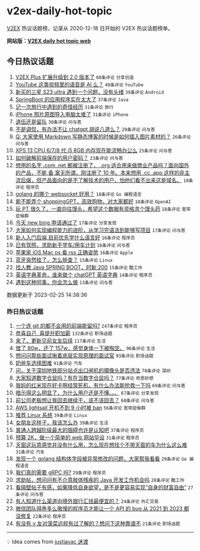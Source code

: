 # v2ex-daily-hot-topic

[V2EX](https://www.v2ex.com/) 热议话题榜，记录从 2020-12-18 日开始的 V2EX 热议话题榜单。

**网站版：[V2EX daily hot topic web](https://boojack.github.io/v2ex-daily-hot-topic-web/)**

## 今日热议话题

<!-- TODAY BEGIN -->

1. [V2EX Plus 扩展升级到 2.0 版本了](https://www.v2ex.com/t/919083) `60条评论` `分享创造`
1. [YouTube 这类视频里的语音是 AI 么？](https://www.v2ex.com/t/919096) `49条评论` `YouTube`
1. [新买的三星 S23 ultra 遇到一个问题，没有头绪](https://www.v2ex.com/t/919070) `39条评论` `Android`
1. [SpringBoot 的应用程序实在太大了](https://www.v2ex.com/t/919133) `37条评论` `Java`
1. [记一次旅行中遇到的奇怪经历](https://www.v2ex.com/t/919054) `31条评论` `旅行`
1. [iPhone 照片原图导入电脑太难了](https://www.v2ex.com/t/919091) `31条评论` `iPhone`
1. [退伍还是留队](https://www.v2ex.com/t/919165) `30条评论` `问与答`
1. [不是调侃，有办法不让 chatgpt 胡说八道么？](https://www.v2ex.com/t/919068) `29条评论` `问与答`
1. [Q: 大家使用 Markdown 写静态博客的时候是如何插入图片素材的？](https://www.v2ex.com/t/919130) `26条评论` `问与答`
1. [XPS 13 CPU 6/7/8 代 i5 8GB 内存现在能流畅办公么](https://www.v2ex.com/t/919131) `25条评论` `问与答`
1. [如何破解前端保存的用户密码？](https://www.v2ex.com/t/919150) `23条评论` `问与答`
1. [想用的名字 .com .net 都被注册了， .org 适合用来做商业产品吗？面向国外的产品，不能,备,案无所谓，刚注册了 10 年。本来想用 .cc .app 这样的非主流后缀，但产品面向的是不了解技术的用户，怕他们看不出来这是域名。](https://www.v2ex.com/t/919144) `18条评论` `程序员`
1. [golang 的哪个 websocket 好用？](https://www.v2ex.com/t/919140) `18条评论` `Go 编程语言`
1. [能不能弄个 shoppingGPT，高效购物，对大家都好](https://www.v2ex.com/t/919077) `18条评论` `OpenAI`
1. [玩 PT 很久了，一直向往馒头，希望这个数据有资格求个馒头药](https://www.v2ex.com/t/919059) `18条评论` `宽带症候群`
1. [今天 new bing 申请通过了](https://www.v2ex.com/t/919122) `17条评论` `分享发现`
1. [大家如何实现编程能力的进阶，从学习完语法到能够写项目](https://www.v2ex.com/t/919109) `17条评论` `问与答`
1. [新人入门后端,目前优先学什么语言好](https://www.v2ex.com/t/919163) `16条评论` `程序员`
1. [已有驾照，求助新手学车/用车计划](https://www.v2ex.com/t/919151) `16条评论` `问与答`
1. [苹果家 iOS Mac os 看 rss 正确姿势](https://www.v2ex.com/t/919087) `16条评论` `Apple`
1. [蓝牙突然挂了，怎么排查？](https://www.v2ex.com/t/919102) `15条评论` `Linux`
1. [找人教 Java SPRING BOOT，时新 200](https://www.v2ex.com/t/919084) `15条评论` `酷工作`
1. [英语字典革命，谁来做个 chatGPT 英语字典](https://www.v2ex.com/t/919114) `14条评论` `程序员`
1. [遇到这种同事，你会怎么做](https://www.v2ex.com/t/919062) `13条评论` `问与答`

数据更新于 2023-02-25 14:38:36

<!-- TODAY END -->

### 昨日热议话题

<!-- YESTERDAY BEGIN -->

1. [一个连 git 的都不会用的前端能留吗?](https://www.v2ex.com/t/918735) `247条评论` `程序员`
1. [恭喜自己, 喜提升职加薪](https://www.v2ex.com/t/918911) `132条评论` `职场话题`
1. [来了，更新见前女友后续](https://www.v2ex.com/t/918861) `117条评论` `生活`
1. [借了 80w，还了 157w，感觉身体一下被掏空。](https://www.v2ex.com/t/918767) `96条评论` `生活`
1. [想问问那些面试揪着底层实现原理的面试官](https://www.v2ex.com/t/918788) `93条评论` `职场话题`
1. [奶爸车选择困难](https://www.v2ex.com/t/918728) `91条评论` `汽车`
1. [问，关于深圳地铁部分站点出口闸机的摄像头是否违法](https://www.v2ex.com/t/918831) `78条评论` `深圳`
1. [大家知道数字仓鼠吗？有在当数字仓鼠吗？](https://www.v2ex.com/t/918846) `77条评论` `奇思妙想`
1. [我妈的红米现在好卡啊经常死机，有什么办法能抢救一下吗](https://www.v2ex.com/t/918760) `69条评论` `问与答`
1. [暗示得这么明显了，为什么用户还是不懂。。。](https://www.v2ex.com/t/918819) `67条评论` `分享发现`
1. [前公司老板想让我回去继续干，该不该回去？](https://www.v2ex.com/t/918764) `60条评论` `问与答`
1. [AWS lightsail 开机不到 9 小时被 ban](https://www.v2ex.com/t/918722) `56条评论` `宽带症候群`
1. [推荐 Linux 系统](https://www.v2ex.com/t/918985) `39条评论` `Linux`
1. [女朋友这样子，我该怎么办](https://www.v2ex.com/t/918924) `39条评论` `生活`
1. [普通人跨越阶级最大的阻碍也许是认知吧](https://www.v2ex.com/t/918994) `37条评论` `程序员`
1. [预算 2K，做一个简单的 web 网站毕设](https://www.v2ex.com/t/919001) `31条评论` `程序员`
1. [天窗这玩意感觉并没有什么用，怎么现在想找个不带天窗的车为什么这么难](https://www.v2ex.com/t/918901) `31条评论` `汽车`
1. [发现一个 golang 结构体字段被异常修改的问题，大家帮我看看](https://www.v2ex.com/t/918807) `29条评论` `Go 编程语言`
1. [我们真的需要 gRPC 吗?](https://www.v2ex.com/t/918739) `29条评论` `程序员`
1. [求助帖，想问问有不介意肢体残疾的 Java 开发工作机会吗](https://www.v2ex.com/t/918814) `28条评论` `酷工作`
1. [看隔壁帖子有感，如果降低自身欲望，是不是更容易实现“自身的财富自由”](https://www.v2ex.com/t/918729) `27条评论` `问与答`
1. [有人知道什么渠道向境外银行汇钱最便宜的？](https://www.v2ex.com/t/918818) `24条评论` `外汇交易`
1. [微信团队得养多么傲慢的程序员才能让一个 API 的 bug 从 2021 到 2023 都没修复](https://www.v2ex.com/t/918775) `22条评论` `程序员`
1. [有没有 v 友对菠菜远程有过了解的？想问下这种靠谱不](https://www.v2ex.com/t/919000) `21条评论` `职场话题`

<!-- YESTERDAY END -->

---

💡 Idea comes from [justjavac 迷渡](https://github.com/justjavac/)
